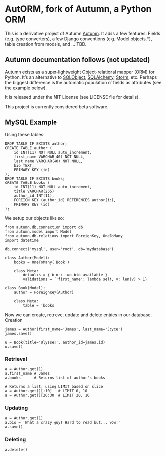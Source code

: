 # AutORM, fork of Autumn, a Python ORM

This is a derivative project of Autumn [Autumn](http://github.com/JaredKuolt/autumn/tree).  It adds a few features: Fields (e.g. type converters), a few Django conventions (e.g. Model.objects.*), table creation from models, and ... TBD.

## Autumn documentation follows (not updated)

Autumn exists as a super-lightweight Object-relational mapper (ORM) for Python. 
It’s an alternative to [SQLObject](http://www.sqlobject.org/), 
[SQLAlchemy](http://www.sqlalchemy.org/), [Storm](https://storm.canonical.com/),
etc. Perhaps the biggest difference is the automatic population of fields as 
attributes (see the example below).

It is released under the MIT License (see LICENSE file for details).

This project is currently considered beta software.

## MySQL Example

Using these tables:

    DROP TABLE IF EXISTS author;
    CREATE TABLE author (
        id INT(11) NOT NULL auto_increment,
        first_name VARCHAR(40) NOT NULL,
        last_name VARCHAR(40) NOT NULL,
        bio TEXT,
        PRIMARY KEY (id)
    );
    DROP TABLE IF EXISTS books;
    CREATE TABLE books (
        id INT(11) NOT NULL auto_increment,
        title VARCHAR(255),
        author_id INT(11),
        FOREIGN KEY (author_id) REFERENCES author(id),
        PRIMARY KEY (id)
    );

We setup our objects like so:

    from autumn.db.connection import db
    from autumn.model import Model
    from autumn.db.relations import ForeignKey, OneToMany
    import datetime

    db.connect('mysql', user='root', db='mydatabase')

    class Author(Model):
        books = OneToMany('Book')

        class Meta:
            defaults = {'bio': 'No bio available'}
            validations = {'first_name': lambda self, v: len(v) > 1}

    class Book(Model):
        author = ForeignKey(Author)

        class Meta:
            table = 'books'

Now we can create, retrieve, update and delete entries in our database.
Creation

    james = Author(first_name='James', last_name='Joyce')
    james.save()

    u = Book(title='Ulysses', author_id=james.id)
    u.save()

### Retrieval

    a = Author.get(1)
    a.first_name # James
    a.books      # Returns list of author's books

    # Returns a list, using LIMIT based on slice
    a = Author.get()[:10]   # LIMIT 0, 10
    a = Author.get()[20:30] # LIMIT 20, 10

### Updating

    a = Author.get(1)
    a.bio = 'What a crazy guy! Hard to read but... wow!'
    a.save()

### Deleting

    a.delete()

